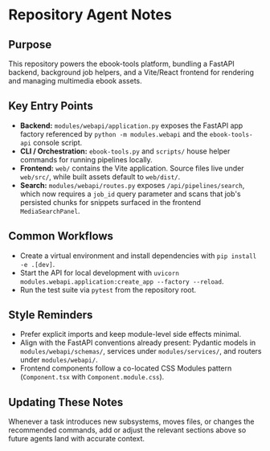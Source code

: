# Repository Agent Notes

## Purpose
This repository powers the ebook-tools platform, bundling a FastAPI backend, background job helpers, and a Vite/React frontend for rendering and managing multimedia ebook assets.

## Key Entry Points
- **Backend:** `modules/webapi/application.py` exposes the FastAPI app factory referenced by `python -m modules.webapi` and the `ebook-tools-api` console script.
- **CLI / Orchestration:** `ebook-tools.py` and `scripts/` house helper commands for running pipelines locally.
- **Frontend:** `web/` contains the Vite application. Source files live under `web/src/`, while built assets default to `web/dist/`.
- **Search:** `modules/webapi/routes.py` exposes `/api/pipelines/search`, which now requires a `job_id` query parameter and scans that job's persisted chunks for snippets surfaced in the frontend `MediaSearchPanel`.

## Common Workflows
- Create a virtual environment and install dependencies with `pip install -e .[dev]`.
- Start the API for local development with `uvicorn modules.webapi.application:create_app --factory --reload`.
- Run the test suite via `pytest` from the repository root.

## Style Reminders
- Prefer explicit imports and keep module-level side effects minimal.
- Align with the FastAPI conventions already present: Pydantic models in `modules/webapi/schemas/`, services under `modules/services/`, and routers under `modules/webapi/`.
- Frontend components follow a co-located CSS Modules pattern (`Component.tsx` with `Component.module.css`).

## Updating These Notes
Whenever a task introduces new subsystems, moves files, or changes the recommended commands, add or adjust the relevant sections above so future agents land with accurate context.
